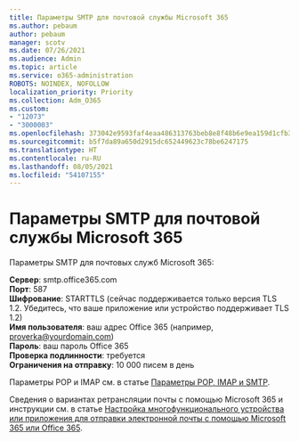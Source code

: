 ```yaml
---
title: Параметры SMTP для почтовой службы Microsoft 365
ms.author: pebaum
author: pebaum
manager: scotv
ms.date: 07/26/2021
ms.audience: Admin
ms.topic: article
ms.service: o365-administration
ROBOTS: NOINDEX, NOFOLLOW
localization_priority: Priority
ms.collection: Adm_O365
ms.custom:
- "12073"
- "3000003"
ms.openlocfilehash: 373042e9593faf4eaa486313763beb8e8f48b6e9ea159d1cfb37b9df826384f4
ms.sourcegitcommit: b5f7da89a650d2915dc652449623c78be6247175
ms.translationtype: HT
ms.contentlocale: ru-RU
ms.lasthandoff: 08/05/2021
ms.locfileid: "54107155"
---
```

# <a name="smtp-settings-for-the-microsoft-365-mail-service"></a>Параметры SMTP для почтовой службы Microsoft 365

Параметры SMTP для почтовых служб Microsoft 365:

**Сервер**: smtp.office365.com </br>
**Порт**: 587 </br>
**Шифрование**: STARTTLS (сейчас поддерживается только версия TLS 1.2. Убедитесь, что ваше приложение или устройство поддерживает TLS 1.2) </br>
**Имя пользователя**: ваш адрес Office 365 (например, proverka@yourdomain.com) </br>
**Пароль**: ваш пароль Office 365 </br>
**Проверка подлинности**: требуется </br>
**Ограничения на отправку**: 10 000 писем в день </br>

Параметры POP и IMAP см. в статье [Параметры POP, IMAP и SMTP](https://support.microsoft.com/office/pop-imap-and-smtp-settings-8361e398-8af4-4e97-b147-6c6c4ac95353).
 
Сведения о вариантах ретрансляции почты с помощью Microsoft 365 и инструкции см. в статье [Настройка многофункционального устройства или приложения для отправки электронной почты с помощью Microsoft 365 или Office 365](/exchange/mail-flow-best-practices/how-to-set-up-a-multifunction-device-or-application-to-send-email-using-microsoft-365-or-office-365).